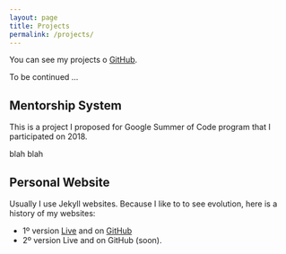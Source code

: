 ```yaml
---
layout: page
title: Projects
permalink: /projects/
---
```


You can see my projects o [GitHub](https://github.com/isabelcosta).

To be continued ...

## Mentorship System

This is a project I proposed for Google Summer of Code program that I participated on 2018.

blah blah

## Personal Website

Usually I use Jekyll websites. Because I like to to see evolution, here is a history of my websites:
- 1º version [Live](http://isabelcosta.github.io/personal-website-first-version) and on [GitHub](http://github.com/isabelcosta/personal-website-first-version)
- 2º version Live and on GitHub (soon).
